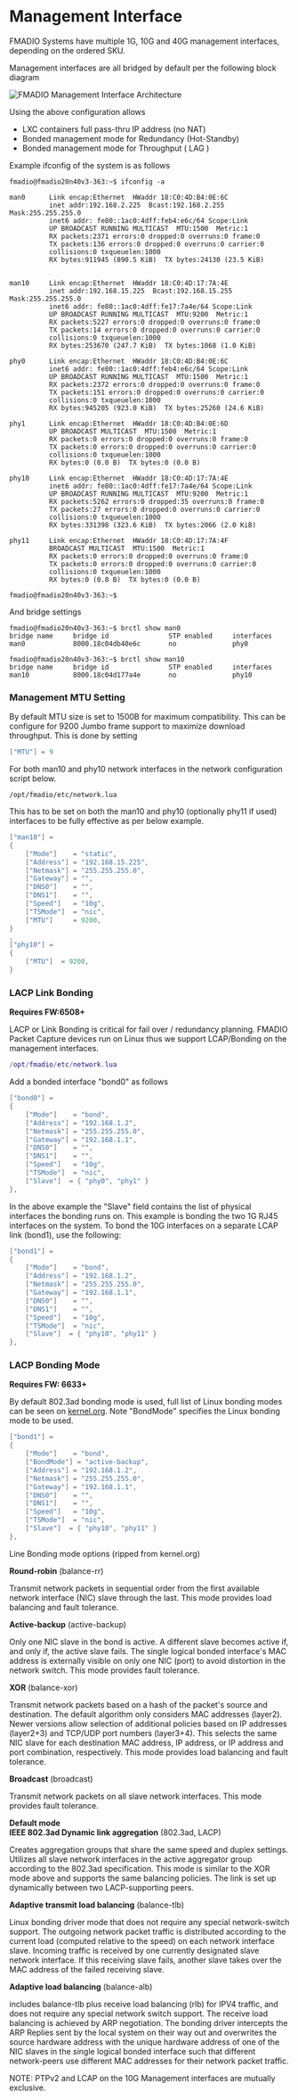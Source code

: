# Management Interface

FMADIO Systems have multiple 1G, 10G and 40G management interfaces, depending on the ordered SKU.

Management interfaces are all bridged by default per the following block diagram

![FMADIO Management Interface Architecture](../.gitbook/assets/image%20%2872%29.png)

Using the above configuration allows

* LXC containers full pass-thru IP address \(no NAT\)
* Bonded management mode for Redundancy \(Hot-Standby\)
* Bonded management mode for Throughput \( LAG \)

Example ifconfig of the system is as follows

```text
fmadio@fmadio20n40v3-363:~$ ifconfig -a

man0      Link encap:Ethernet  HWaddr 18:C0:4D:B4:0E:6C
          inet addr:192.168.2.225  Bcast:192.168.2.255  Mask:255.255.255.0
          inet6 addr: fe80::1ac0:4dff:feb4:e6c/64 Scope:Link
          UP BROADCAST RUNNING MULTICAST  MTU:1500  Metric:1
          RX packets:2371 errors:0 dropped:0 overruns:0 frame:0
          TX packets:136 errors:0 dropped:0 overruns:0 carrier:0
          collisions:0 txqueuelen:1000
          RX bytes:911945 (890.5 KiB)  TX bytes:24130 (23.5 KiB)


man10     Link encap:Ethernet  HWaddr 18:C0:4D:17:7A:4E
          inet addr:192.168.15.225  Bcast:192.168.15.255  Mask:255.255.255.0
          inet6 addr: fe80::1ac0:4dff:fe17:7a4e/64 Scope:Link
          UP BROADCAST RUNNING MULTICAST  MTU:9200  Metric:1
          RX packets:5227 errors:0 dropped:0 overruns:0 frame:0
          TX packets:14 errors:0 dropped:0 overruns:0 carrier:0
          collisions:0 txqueuelen:1000
          RX bytes:253670 (247.7 KiB)  TX bytes:1068 (1.0 KiB)

phy0      Link encap:Ethernet  HWaddr 18:C0:4D:B4:0E:6C
          inet6 addr: fe80::1ac0:4dff:feb4:e6c/64 Scope:Link
          UP BROADCAST RUNNING MULTICAST  MTU:1500  Metric:1
          RX packets:2372 errors:0 dropped:0 overruns:0 frame:0
          TX packets:151 errors:0 dropped:0 overruns:0 carrier:0
          collisions:0 txqueuelen:1000
          RX bytes:945205 (923.0 KiB)  TX bytes:25260 (24.6 KiB)

phy1      Link encap:Ethernet  HWaddr 18:C0:4D:B4:0E:6D
          UP BROADCAST MULTICAST  MTU:1500  Metric:1
          RX packets:0 errors:0 dropped:0 overruns:0 frame:0
          TX packets:0 errors:0 dropped:0 overruns:0 carrier:0
          collisions:0 txqueuelen:1000
          RX bytes:0 (0.0 B)  TX bytes:0 (0.0 B)

phy10     Link encap:Ethernet  HWaddr 18:C0:4D:17:7A:4E
          inet6 addr: fe80::1ac0:4dff:fe17:7a4e/64 Scope:Link
          UP BROADCAST RUNNING MULTICAST  MTU:9200  Metric:1
          RX packets:5262 errors:0 dropped:35 overruns:0 frame:0
          TX packets:27 errors:0 dropped:0 overruns:0 carrier:0
          collisions:0 txqueuelen:1000
          RX bytes:331398 (323.6 KiB)  TX bytes:2066 (2.0 KiB)

phy11     Link encap:Ethernet  HWaddr 18:C0:4D:17:7A:4F
          BROADCAST MULTICAST  MTU:1500  Metric:1
          RX packets:0 errors:0 dropped:0 overruns:0 frame:0
          TX packets:0 errors:0 dropped:0 overruns:0 carrier:0
          collisions:0 txqueuelen:1000
          RX bytes:0 (0.0 B)  TX bytes:0 (0.0 B)

fmadio@fmadio20n40v3-363:~$

```

And bridge settings

```text
fmadio@fmadio20n40v3-363:~$ brctl show man0
bridge name     bridge id               STP enabled     interfaces
man0            8000.18c04db40e6c       no              phy0

fmadio@fmadio20n40v3-363:~$ brctl show man10
bridge name     bridge id               STP enabled     interfaces
man10           8000.18c04d177a4e       no              phy10

```

### Management MTU Setting

By default MTU size is set to 1500B for maximum compatibility. This can be configure for 9200 Jumbo frame support to maximize download throughput. This is done by setting 

```lua
["MTU"] = 9
```

For both man10 and phy10 network interfaces in the network configuration script below.

```text
/opt/fmadio/etc/network.lua
```

This  has to be set on both the man10 and phy10 \(optionally phy11 if used\) interfaces to be fully effective as per below example.

```lua
["man10"] =
{
    ["Mode"]    = "static",
    ["Address"] = "192.168.15.225",
    ["Netmask"] = "255.255.255.0",
    ["Gateway"] = "",
    ["DNS0"]    = "",
    ["DNS1"]    = "",
    ["Speed"]   = "10g",
    ["TSMode"]  = "nic",
    ["MTU"]     = 9200,
}
,
["phy10"] =
{
    ["MTU"]  = 9200,
}

```

### LACP Link Bonding

**Requires FW:6508+**

LACP or Link Bonding is critical for fail over / redundancy planning. FMADIO Packet Capture devices run on Linux thus we support LCAP/Bonding on the management interfaces.

```lua
/opt/fmadio/etc/network.lua
```

Add a bonded interface "bond0" as follows

```lua
["bond0"] =
{
    ["Mode"]    = "bond",
    ["Address"] = "192.168.1.2",
    ["Netmask"] = "255.255.255.0",
    ["Gateway"] = "192.168.1.1",
    ["DNS0"]    = "",
    ["DNS1"]    = "",
    ["Speed"]   = "10g",
    ["TSMode"]  = "nic",
    ["Slave"]  = { "phy0", "phy1" }
},
```

In the above example the "Slave" field contains the list of physical interfaces the bonding runs on. This example is bonding the two 1G RJ45 interfaces on the system. To bond the 10G interfaces on a separate LCAP link \(bond1\), use the following:

```lua
["bond1"] =
{
    ["Mode"]    = "bond",
    ["Address"] = "192.168.1.2",
    ["Netmask"] = "255.255.255.0",
    ["Gateway"] = "192.168.1.1",
    ["DNS0"]    = "",
    ["DNS1"]    = "",
    ["Speed"]   = "10g",
    ["TSMode"]  = "nic",
    ["Slave"]  = { "phy10", "phy11" }
},
```

### LACP Bonding Mode

**Requires FW: 6633+**

 By default 802.3ad bonding mode is used, full list of Linux bonding modes can be seen on [kernel.org](https://www.kernel.org/doc/Documentation/networking/bonding.txt). Note "BondMode" specifies the Linux bonding mode to be used.

```lua
["bond1"] =
{
    ["Mode"]    = "bond",
    ["BondMode"] = "active-backup",
    ["Address"] = "192.168.1.2",
    ["Netmask"] = "255.255.255.0",
    ["Gateway"] = "192.168.1.1",
    ["DNS0"]    = "",
    ["DNS1"]    = "",
    ["Speed"]   = "10g",
    ["TSMode"]  = "nic",
    ["Slave"]  = { "phy10", "phy11" }
},
```

Line Bonding mode options \(ripped from kernel.org\)

 **Round-robin** \(balance-rr\)  
  
Transmit network packets in sequential order from the first available network interface \(NIC\) slave through the last. This mode provides load balancing and fault tolerance.  
  
**Active-backup** \(active-backup\)  
  
Only one NIC slave in the bond is active. A different slave becomes active if, and only if, the active slave fails. The single logical bonded interface's MAC address is externally visible on only one NIC \(port\) to avoid distortion in the network switch. This mode provides fault tolerance.  
  
  
**XOR** \(balance-xor\)  
  
Transmit network packets based on a hash of the packet's source and destination. The default algorithm only considers MAC addresses \(layer2\). Newer versions allow selection of additional policies based on IP addresses \(layer2+3\) and TCP/UDP port numbers \(layer3+4\). This selects the same NIC slave for each destination MAC address, IP address, or IP address and port combination, respectively. This mode provides load balancing and fault tolerance.  
  
  
**Broadcast** \(broadcast\)  
  
Transmit network packets on all slave network interfaces. This mode provides fault tolerance.  
  
  
**Default mode**  
**IEEE 802.3ad Dynamic link aggregation** \(802.3ad, LACP\)  
  
Creates aggregation groups that share the same speed and duplex settings. Utilizes all slave network interfaces in the active aggregator group according to the 802.3ad specification. This mode is similar to the XOR mode above and supports the same balancing policies. The link is set up dynamically between two LACP-supporting peers.  
  
  
**Adaptive transmit load balancing** \(balance-tlb\)  
  
Linux bonding driver mode that does not require any special network-switch support. The outgoing network packet traffic is distributed according to the current load \(computed relative to the speed\) on each network interface slave. Incoming traffic is received by one currently designated slave network interface. If this receiving slave fails, another slave takes over the MAC address of the failed receiving slave.  
  
  
**Adaptive load balancing** \(balance-alb\)  
  
includes balance-tlb plus receive load balancing \(rlb\) for IPV4 traffic, and does not require any special network switch support. The receive load balancing is achieved by ARP negotiation. The bonding driver intercepts the ARP Replies sent by the local system on their way out and overwrites the source hardware address with the unique hardware address of one of the NIC slaves in the single logical bonded interface such that different network-peers use different MAC addresses for their network packet traffic.  
  
  
NOTE: PTPv2 and LCAP on the 10G Management interfaces are mutually exclusive.

